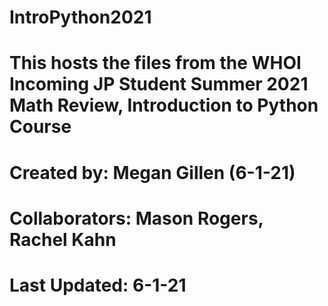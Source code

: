 # IntroPython2021
# This hosts the files from the WHOI Incoming JP Student Summer 2021 Math Review, Introduction to Python Course
# Created by: Megan Gillen (6-1-21)
# Collaborators: Mason Rogers, Rachel Kahn
# Last Updated: 6-1-21
